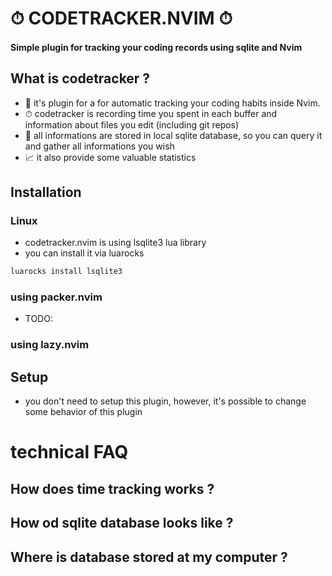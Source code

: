 

# ⏱ CODETRACKER.NVIM ⏱
#### Simple plugin for tracking your coding records using sqlite and Nvim 

## What is codetracker ?
- 🤖 it's plugin for a for automatic tracking your coding habits inside Nvim.
- ⏱ codetracker is recording time you spent in each buffer and information about files you edit (including git repos)
- 📓 all informations are stored in local sqlite database, so you can query it and gather all informations you wish
- 📈 it also provide some valuable statistics 

## Installation

### Linux
- codetracker.nvim is using lsqlite3 lua library
- you can install it via luarocks
```bash
luarocks install lsqlite3
```


### using packer.nvim
- TODO:

### using lazy.nvim

## Setup
- you don't need to setup this plugin, however, it's possible to change some behavior of this plugin


# technical FAQ

## How does time tracking works ?

## How od sqlite database looks like ?

## Where is database stored at my computer ?

